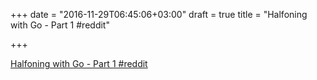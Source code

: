 +++
date = "2016-11-29T06:45:06+03:00"
draft = true
title = "Halfoning with Go - Part 1  #reddit"

+++

<p><a href="https://t.co/vzC2GCf4v0">Halfoning with Go - Part 1  #reddit</a></p>
